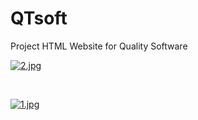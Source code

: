 # QTsoft
Project HTML Website for Quality Software

[![2.jpg](https://i.postimg.cc/1RvNSKnH/2.jpg)](https://postimg.cc/mhFrNCSz)

<br>

[![1.jpg](https://i.postimg.cc/RFFJJ32f/1.jpg)](https://postimg.cc/yJM8wN1Y)



